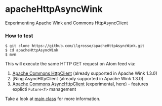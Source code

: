 apacheHttpAsyncWink
===================

Experimenting Apache Wink and Commons HttpAsyncClient

### How to test

```
$ git clone https://github.com/ilgrosso/apacheHttpAsyncWink.git
$ cd apacheHttpAsyncWink
$ mvn
```

This will execute the same HTTP GET request on Atom feed via:
 1. [Apache Commons HttpClient](http://hc.apache.org/httpcomponents-client-ga/) (already supported in Apache Wink 1.3.0)
 2. [Ning AsyncHttpClient[](https://github.com/AsyncHttpClient/async-http-client) (already supported in Apache Wink 1.3.0)
 3. [Apache Commons AsyncHttpClient](http://hc.apache.org/httpcomponents-asyncclient-dev/) (experimental, here) - features explicti ```Future<T>``` management
 
Take a look at [main class](https://github.com/ilgrosso/apacheHttpAsyncWink/blob/master/src/main/java/net/tirasa/wink/App.java) for more information.
